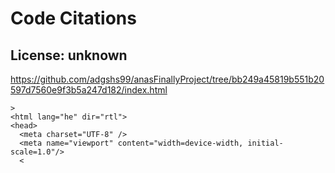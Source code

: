 # Code Citations

## License: unknown
https://github.com/adgshs99/anasFinallyProject/tree/bb249a45819b551b20597d7560e9f3b5a247d182/index.html

```
>
<html lang="he" dir="rtl">
<head>
  <meta charset="UTF-8" />
  <meta name="viewport" content="width=device-width, initial-scale=1.0"/>
  <
```

